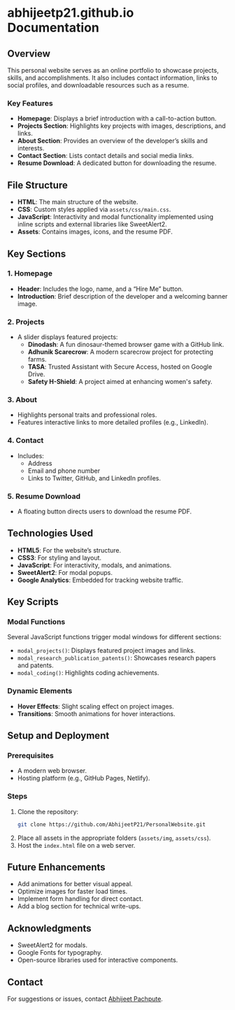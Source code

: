# abhijeetp21.github.io Documentation

## Overview
This personal website serves as an online portfolio to showcase projects, skills, and accomplishments. It also includes contact information, links to social profiles, and downloadable resources such as a resume.

### Key Features
- **Homepage**: Displays a brief introduction with a call-to-action button.
- **Projects Section**: Highlights key projects with images, descriptions, and links.
- **About Section**: Provides an overview of the developer’s skills and interests.
- **Contact Section**: Lists contact details and social media links.
- **Resume Download**: A dedicated button for downloading the resume.

## File Structure
- **HTML**: The main structure of the website.
- **CSS**: Custom styles applied via `assets/css/main.css`.
- **JavaScript**: Interactivity and modal functionality implemented using inline scripts and external libraries like SweetAlert2.
- **Assets**: Contains images, icons, and the resume PDF.

## Key Sections

### 1. **Homepage**
- **Header**: Includes the logo, name, and a “Hire Me” button.
- **Introduction**: Brief description of the developer and a welcoming banner image.

### 2. **Projects**
- A slider displays featured projects:
  - **Dinodash**: A fun dinosaur-themed browser game with a GitHub link.
  - **Adhunik Scarecrow**: A modern scarecrow project for protecting farms.
  - **TASA**: Trusted Assistant with Secure Access, hosted on Google Drive.
  - **Safety H-Shield**: A project aimed at enhancing women's safety.

### 3. **About**
- Highlights personal traits and professional roles.
- Features interactive links to more detailed profiles (e.g., LinkedIn).

### 4. **Contact**
- Includes:
  - Address
  - Email and phone number
  - Links to Twitter, GitHub, and LinkedIn profiles.

### 5. **Resume Download**
- A floating button directs users to download the resume PDF.

## Technologies Used
- **HTML5**: For the website’s structure.
- **CSS3**: For styling and layout.
- **JavaScript**: For interactivity, modals, and animations.
- **SweetAlert2**: For modal popups.
- **Google Analytics**: Embedded for tracking website traffic.

## Key Scripts
### Modal Functions
Several JavaScript functions trigger modal windows for different sections:
- `modal_projects()`: Displays featured project images and links.
- `modal_research_publication_patents()`: Showcases research papers and patents.
- `modal_coding()`: Highlights coding achievements.

### Dynamic Elements
- **Hover Effects**: Slight scaling effect on project images.
- **Transitions**: Smooth animations for hover interactions.

## Setup and Deployment
### Prerequisites
- A modern web browser.
- Hosting platform (e.g., GitHub Pages, Netlify).

### Steps
1. Clone the repository:
   ```bash
   git clone https://github.com/AbhijeetP21/PersonalWebsite.git
   ```
2. Place all assets in the appropriate folders (`assets/img`, `assets/css`).
3. Host the `index.html` file on a web server.

## Future Enhancements
- Add animations for better visual appeal.
- Optimize images for faster load times.
- Implement form handling for direct contact.
- Add a blog section for technical write-ups.

## Acknowledgments
- SweetAlert2 for modals.
- Google Fonts for typography.
- Open-source libraries used for interactive components.

## Contact
For suggestions or issues, contact [Abhijeet Pachpute](mailto:abhijeetsp21@gmail.com).

